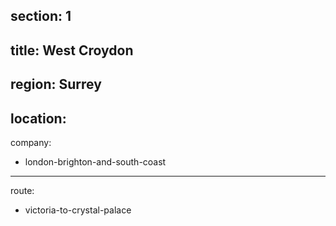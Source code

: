 section: 1
----
title: West Croydon
----
region: Surrey
----
location: 
----
company:
- london-brighton-and-south-coast
----
route:
- victoria-to-crystal-palace

